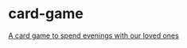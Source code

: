 # card-game
[A card game to spend evenings with our loved ones](https://openclassrooms.com/fr/courses/7160741-ecrivez-du-code-python-maintenable/7188787-implementez-le-modele-pour-votre-application)
